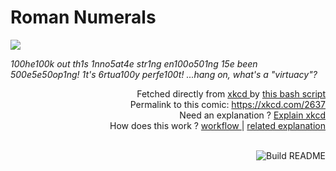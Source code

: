 # <b>Roman Numerals</b>

[![](https://imgs.xkcd.com/comics/roman_numerals.png)](https://xkcd.com/2637)

<i>100he100k out th1s 1nno5at4e str1ng en100o501ng 15e been 500e5e50op1ng! 1t&#39;s 6rtua100y perfe100t! ...hang on, what&#39;s a &quot;virtuacy&quot;?</i>

<div align="right">
  Fetched directly from
  <a href="https://xkcd.com">
    xkcd
  </a>
  by
  <a href="https://github.com/Vanille-N/Vanille-N/blob/master/fetch">
    this bash script
  </a>
</div>
<div align="right">
  Permalink to this comic:
  <a href="https://xkcd.com/2637">
    https://xkcd.com/2637
  </a>
</div>
<div align="right">
  Need an explanation ?
  <a href="https://www.explainxkcd.com/wiki/index.php/2637">
    Explain xkcd
  </a>
</div>
<div align="right">
  How does this work ?
  <a href="https://github.com/Vanille-N/Vanille-N/blob/master/.github/workflows/build.yml">
    workflow
  </a>
  |
  <a href="https://simonwillison.net/2020/Jul/10/self-updating-profile-readme/">
    related explanation
  </a>
</div><br>

<a href="https://github.com/Vanille-N/Vanille-N/actions"><img src="https://github.com/Vanille-N/Vanille-N/workflows/Build%20README/badge.svg" align="right" alt="Build README"></a>
